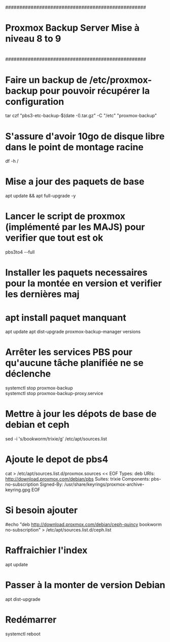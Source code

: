 ##################################################
#
# Proxmox Backup Server Mise à niveau 8 to 9
#
##################################################

# Faire un backup de /etc/proxmox-backup pour pouvoir récupérer la configuration
tar czf "pbs3-etc-backup-$(date -I).tar.gz" -C "/etc" "proxmox-backup"

# S'assure d'avoir 10go de disque libre dans le point de montage racine
df -h /

# Mise a jour des paquets de base

apt update && apt full-upgrade -y

# Lancer le script de proxmox (implémenté par les MAJS) pour verifier que tout est ok

pbs3to4 --full

# Installer les paquets necessaires pour la montée en version et verifier les dernières maj

# apt install paquet manquant
apt update
apt dist-upgrade
proxmox-backup-manager versions

# Arrêter les services PBS pour qu'aucune tâche planifiée ne se déclenche
systemctl stop proxmox-backup   
systemctl stop proxmox-backup-proxy.service 

# Mettre à jour les dépots de base de debian et ceph

sed -i 's/bookworm/trixie/g' /etc/apt/sources.list

# Ajoute le depot de pbs4

cat > /etc/apt/sources.list.d/proxmox.sources << EOF
Types: deb
URIs: http://download.proxmox.com/debian/pbs
Suites: trixie
Components: pbs-no-subscription
Signed-By: /usr/share/keyrings/proxmox-archive-keyring.gpg
EOF

# Si besoin ajouter

#echo "deb http://download.proxmox.com/debian/ceph-quincy bookworm no-subscription" > /etc/apt/sources.list.d/ceph.list

# Raffraichier l'index 

apt update

# Passer à la monter de version Debian

apt dist-upgrade

# Redémarrer
systemctl reboot